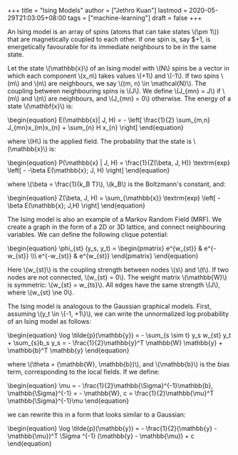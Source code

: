+++
title = "Ising Models"
author = ["Jethro Kuan"]
lastmod = 2020-05-29T21:03:05+08:00
tags = ["machine-learning"]
draft = false
+++

An Ising model is an array of spins (atoms that can take states \\(\pm
1\\)) that are magnetically coupled to each other. If one spin is, say
\$+1, is energetically favourable for its immediate neighbours to be in
the same state.

Let the state \\(\mathbb{x}\\) of an Ising model with \\(N\\) spins be a
vector in which each component \\(x_n\\) takes values \\(+1\\) and \\(-1\\). If
two spins \\(m\\) and \\(n\\) are neighbours, we say \\((m, n) \in \mathcal{N}\\).
The coupling between neighbouring spins is \\(J\\). We define \\(J\_{mn} = J\\)
if \\(m\\) and \\(n\\) are neighbours, and \\(J\_{mn} = 0\\) otherwise. The energy
of a state \\(\mathbf{x}\\) is:

\begin{equation}
E(\mathbb{x}| J, H) = - \left[ \frac{1}{2} \sum\_{m,n}
J\_{mn}x\_{m}x\_{n} + \sum\_{n} H x\_{n} \right]
\end{equation}

where \\(H\\) is the applied field. The probability that the state is
\\(\mathbb{x}\\) is:

\begin{equation}
P(\mathbb{x} | J, H) = \frac{1}{Z(\beta, J, H)} \textrm{exp} \left[ -
-\beta E(\mathbb{x}; J, H) \right]
\end{equation}

where \\(\beta = \frac{1}{k_B T}\\), \\(k_B\\) is the Boltzmann's constant,
and:

\begin{equation}
Z(\beta, J, H) = \sum\_{\mathbb{x}} \textrm{exp} \left[ - \beta
E(\mathbb{x}; J,H) \right]
\end{equation}

The Ising model is also an example of a Markov Random Field (MRF). We
create a graph in the form of a 2D or 3D lattice, and connect
neighbouring variables. We can define the following clique potential:

\begin{equation}
\phi\_{st} (y_s, y_t) = \begin{pmatrix}
e^{w\_{st}} & e^{-w\_{st}} \\\\\\
e^{-w\_{st}} & e^{w\_{st}}
\end{pmatrix}
\end{equation}

Here \\(w\_{st}\\) is the coupling strength between nodes \\(s\\) and \\(t\\). If
two nodes are not connected, \\(w\_{st} = 0\\). The weight matrix
\\(\mathbb{W}\\) is symmetric: \\(w\_{st} = w\_{ts}\\). All edges have the same
strength \\(J\\), where \\(w\_{st} \ne 0\\).

The Ising model is analogous to the Gaussian graphical models. First,
assuming \\(y_t \in \\{-1, +1\\}\\), we can write the unnormalized log
probability of an Ising model as follows:

\begin{equation}
\log \tilde{p}(\mathbb{y}) = - \sum\_{s \sim t} y_s w\_{st} y_t +
\sum\_{s}b_s y_s = -
\frac{1}{2}\mathbb{y}^T \mathbb{W} \mathbb{y} + \mathbb{b}^T \mathbb{y}
\end{equation}

where \\(\theta = (\mathbb{W}, \mathbb{b})\\), and \\(\mathbb{b}\\) is the
bias term, corresponding to the local fields. If we define:

\begin{equation}
\mu = - \frac{1}{2}\mathbb{\Sigma}^{-1}\mathbb{b},
\mathbb{\Sigma}^{-1} = - \mathbb{W}, c = \frac{1}{2}\mathbb{\mu}^T \mathbb{\Sigma}^{-1}\mu
\end{equation}

we can rewrite this in a form that looks similar to a Gaussian:

\begin{equation}
\log \tilde{p}(\mathbb{y}) = - \frac{1}{2}(\mathbb{y} -
\mathbb{\mu})^T \Sigma ^{-1} (\mathbb{y} - \mathbb{\mu}) + c
\end{equation}
